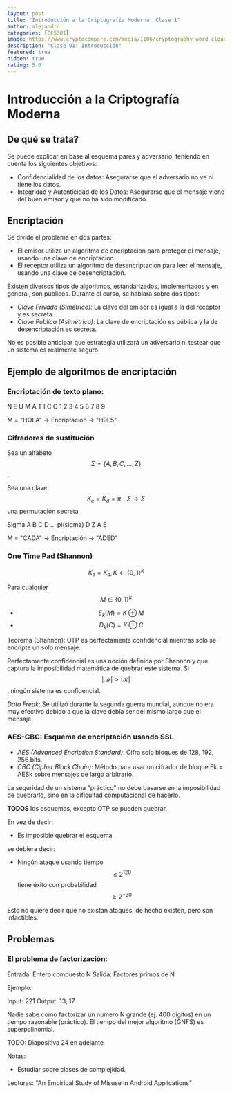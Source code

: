 ```yaml
---
layout: post
title: "Introducción a la Criptografía Moderna: Clase 1"
author: alejandro
categories: [CC5301]
image: https://www.cryptocompare.com/media/1106/cryptography_word_cloud_l.png
description: "Clase 01: Introducción"
featured: true
hidden: true
rating: 5.0
---
```



# Introducción a la Criptografía Moderna

## De qué se trata?

Se puede explicar en base al esquema pares y adversario, teniendo en cuenta los siguientes objetivos:

- Confidencialidad de los datos: Asegurarse que el adversario no ve ni tiene los datos.
- Integridad y Autenticidad de los Datos: Asegurarse que el mensaje viene del buen emisor y que no ha sido modificado.


## Encriptación

Se divide el problema en dos partes:
- El emisor utiliza un algoritmo de encriptacion para proteger el mensaje, usando una clave de encriptacion.
- El receptor utiliza un algoritmo de desencriptacion para leer el mensaje, usando una clave de desencriptacion.

Existen diversos tipos de algoritmos, estandarizados, implementados y en general, son públicos. Durante el curso, se hablara sobre dos tipos:

- _Clave Privada (Simétrico)_: La clave del emisor es igual a la del receptor y es secreta.
- _Clave Publica (Asimétrico)_: La clave de encriptación es pública y la de desencriptación es secreta.

No es posible anticipar que estrategia utilizará un adversario ni testear que un sistema es realmente seguro.

## Ejemplo de algoritmos de encriptación

### Encriptación de texto plano:

N E U M A T I C O
1 2 3 4 5 6 7 8 9

M = "HOLA" -> Encriptacion -> "H9L5"

### Cifradores de sustitución

Sea un alfabeto <span>$$\Sigma=\{A, B, C, ..., Z\}$$</span>.

Sea una clave <span>$$K_e = K_d = \pi : \Sigma \rightarrow \Sigma$$</span> una permutación secreta

Sigma      A B C D ...
pi(sigma)  D Z A E

M = "CADA" -> Encriptación -> "ADED"

### One Time Pad (Shannon)

<span>$$K_e = K_d, K \leftarrow \{0, 1\}^k$$</span>

Para cualquier <span>$$M \in \{0, 1\}^k$$</span>
- <span>$$E_k(M) = K \oplus M$$</span>
- <span>$$D_k(C) = K \oplus C$$</span>

Teorema (Shannon): OTP es perfectamente confidencial mientras solo se encripte un solo mensaje. 

Perfectamente confidencial es una noción definida por Shannon y que captura la imposibilidad matemática de quebrar este sistema. Si $$\lvert\mathcal{M}\rvert > \lvert\mathcal{K}\rvert$$, ningún sistema es confidencial.

_Dato Freak_: Se utilizó durante la segunda guerra mundial, aunque no era muy efectivo debido a que la clave debía ser del mismo largo que el mensaje.

### AES-CBC: Esquema de encriptación usando SSL

- _AES (Advanced Encription Standard)_: Cifra solo bloques de 128, 192, 256 bits.
- _CBC (Cipher Block Chain)_: Método para usar un cifrador de bloque Ek = AESk sobre mensajes de largo arbitrario.

La seguridad de un sistema "práctico" no debe basarse en la imposibilidad de quebrarlo, sino en la dificultad computacional de hacerlo.


__TODOS__ los esquemas, excepto OTP se pueden quebrar.

En vez de decir:
- Es imposible quebrar el esquema

se debiera decir:
- Ningún ataque usando tiempo <span>$$\leq 2^{120}$$</span> tiene éxito con probabilidad <span>$$\geq 2^{-30}$$</span>

Esto no quiere decir que no existan ataques, de hecho existen, pero son infactibles.


## Problemas

### El problema de factorización:

Entrada: Entero compuesto N
Salida: Factores primos de N

Ejemplo:

Input: 221
Output: 13, 17

Nadie sabe como factorizar un numero N grande (ej: 400 digitos) en un tiempo razonable (práctico). El tiempo del mejor algoritmo (GNFS) es superpolinomial.

TODO: Diapositiva 24 en adelante





Notas:
- Estudiar sobre clases de complejidad.

Lecturas: "An Empirical Study of Misuse in Android Applications" 


